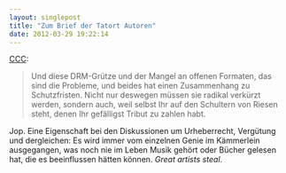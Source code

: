 ```yaml
---
layout: singlepost
title: "Zum Brief der Tatort Autoren"
date: 2012-03-29 19:22:14
---
```

[CCC](http://ccc.de/updates/2012/drehbuchautoren):
>Und diese DRM-Grütze und der Mangel an offenen Formaten, das sind die Probleme, und beides hat einen Zusammenhang zu Schutzfristen. Nicht nur deswegen müssen sie radikal verkürzt werden, sondern auch, weil selbst Ihr auf den Schultern von Riesen steht, denen Ihr gefälligst Tribut zu zahlen habt.

Jop. Eine Eigenschaft bei den Diskussionen um Urheberrecht, Vergütung und dergleichen: Es wird immer vom einzelnen Genie im Kämmerlein ausgegangen, was noch nie im Leben Musik gehört oder Bücher gelesen hat, die es beeinflussen hätten können. *Great artists steal*.